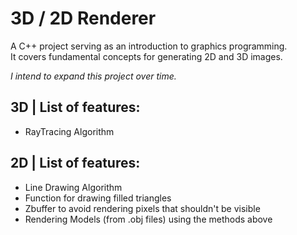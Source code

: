 # 3D / 2D Renderer

A C++ project serving as an introduction to graphics programming. <br>
It covers fundamental concepts for generating 2D and 3D images.

<i> I intend to expand this project over time. </i>
## 3D | List of features:
- RayTracing Algorithm
  
## 2D | List of features:
- Line Drawing Algorithm
- Function for drawing filled triangles
- Zbuffer to avoid rendering pixels that shouldn't be visible
- Rendering Models (from .obj files) using the methods above
  
